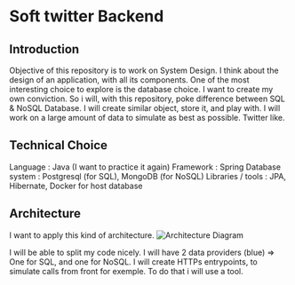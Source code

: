 # Soft twitter Backend

## Introduction
Objective of this repository is to work on System Design.
I think about the design of an application, with all its components.
One of the most interesting choice to explore is the database choice.
I want to create my own conviction.
So i will, with this repository, poke difference between SQL & NoSQL Database.
I will create similar object, store it, and play with. I will work on a large amount of data to simulate as best as possible. Twitter like.

## Technical Choice

Language : Java (I want to practice it again)
Framework : Spring
Database system : Postgresql (for SQL), MongoDB (for NoSQL)
Libraries / tools : JPA, Hibernate, Docker for host database

## Architecture

I want to apply this kind of architecture.
![Architecture Diagram](https://cdn-media-1.freecodecamp.org/images/YIABVRTHRz58ZiT6W-emBkfNIQUHBelp8t6U)

I will be able to split my code nicely.
I will have 2 data providers (blue) => One for SQL, and one for NoSQL.
I will create HTTPs entrypoints, to simulate calls from front for exemple. To do that i will use a tool.
